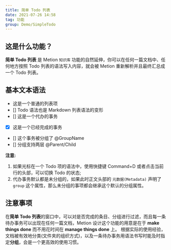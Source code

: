 ```yaml
---
title: 简单 Todo 列表
date: 2021-07-26 14:58
tag: 功能
group: Demo/SimpleTodo
---
```

## 这是什么功能？
**简单 Todo 列表** 是 Metion `知识库` 功能的自然延伸，你可以在任何一篇文档中、任何地方按照 Todo 列表的语法写入内容，就会被 Metion 重新解析并且最终汇总成一个 Todo 列表。

## 基本文本语法
- 这是一个普通的列表项
- [] Todo 语法也是 Markdown 列表语法的变形
- [] 这是一个代办的事务
- [x]  这是一个已经完成的事务
- [] 这个事务被分组了 @GroupName
- [] 分组支持两层 @Parent/Child

**注意:**
1. 如果光标在一个 Todo 项的语法中，使用快捷键 Command+D 或者点击当前行的头部，可以切换 Todo 的状态;
2. 代办事务默认都是未分组的，如果此时正文头部的 `元数据(Metadata)` 声明了 `group` 这个属性，那么未分组的事项都会继承这个默认的分组属性。

## 注意事项
在**简单 Todo 列表**的窗口中，可以对是否完成的条目、分组进行过滤，而且每一条待办事务可以出现在任何一篇文档，Metion 设计这个功能的用意是在于 **make things done** 而不用花时间在 **manage things done** 上。
根据实际的使用经验，文档被有效地分类(文件夹的组织方式)，以及一条待办事务用语法书写时能及时指定**分组**，会是一个更高效的使用习惯。

